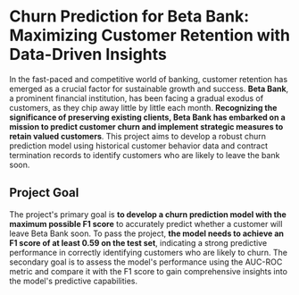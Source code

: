 # Churn Prediction for Beta Bank: Maximizing Customer Retention with Data-Driven Insights

In the fast-paced and competitive world of banking, customer retention has emerged as a crucial factor for sustainable growth and success. **Beta Bank**, a prominent financial institution, has been facing a gradual exodus of customers, as they chip away little by little each month. **Recognizing the significance of preserving existing clients, Beta Bank has embarked on a mission to predict customer churn and implement strategic measures to retain valued customers**. This project aims to develop a robust churn prediction model using historical customer behavior data and contract termination records to identify customers who are likely to leave the bank soon.

## Project Goal

The project's primary goal is **to develop a churn prediction model with the maximum possible F1 score** to accurately predict whether a customer will leave Beta Bank soon. To pass the project, **the model needs to achieve an F1 score of at least 0.59 on the test set**, indicating a strong predictive performance in correctly identifying customers who are likely to churn. The secondary goal is to assess the model's performance using the AUC-ROC metric and compare it with the F1 score to gain comprehensive insights into the model's predictive capabilities.
